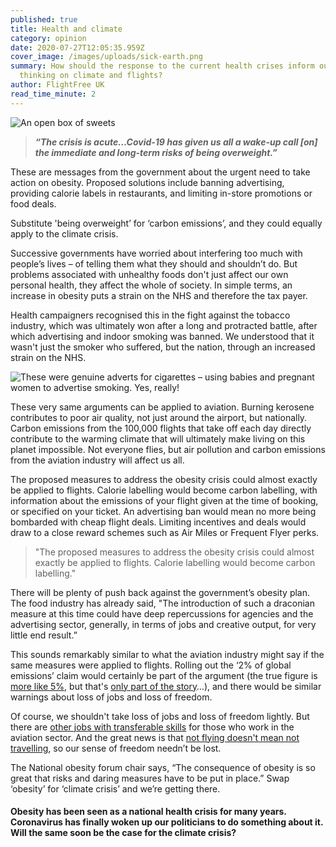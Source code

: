 ```yaml
---
published: true
title: Health and climate
category: opinion
date: 2020-07-27T12:05:35.959Z
cover_image: /images/uploads/sick-earth.png
summary: How should the response to the current health crises inform our
  thinking on climate and flights?
author: FlightFree UK
read_time_minute: 2
---
```

![An open box of sweets](/images/uploads/box-of-sweets.jpg)

> ***“The crisis is acute…Covid-19 has given us all a wake-up call \[on] the immediate and long-term risks of being overweight.”***

These are messages from the government about the urgent need to take action on obesity. Proposed solutions include banning advertising, providing calorie labels in restaurants, and limiting in-store promotions or food deals.

Substitute 'being overweight’ for ‘carbon emissions’, and they could equally apply to the climate crisis.

Successive governments have worried about interfering too much with people’s lives – of telling them what they should and shouldn’t do. But problems associated with unhealthy foods don't just affect our own personal health, they affect the whole of society. In simple terms, an increase in obesity puts a strain on the NHS and therefore the tax payer.

Health campaigners recognised this in the fight against the tobacco industry, which was ultimately won after a long and protracted battle, after which advertising and indoor smoking was banned. We understood that it wasn't just the smoker who suffered, but the nation, through an increased strain on the NHS. 

![These were genuine adverts for cigarettes – using babies and pregnant women to advertise smoking. Yes, really!](/images/uploads/13-smoking-ads.jpg "These were genuine adverts for cigarettes – using babies and pregnant women to advertise smoking. Yes, really!")

These very same arguments can be applied to aviation. Burning kerosene contributes to poor air quality, not just around the airport, but nationally. Carbon emissions from the 100,000 flights that take off each day directly contribute to the warming climate that will ultimately make living on this planet impossible. Not everyone flies, but air pollution and carbon emissions from the aviation industry will affect us all.

The proposed measures to address the obesity crisis could almost exactly be applied to flights. Calorie labelling would become carbon labelling, with information about the emissions of your flight given at the time of booking, or specified on your ticket. An advertising ban would mean no more being bombarded with cheap flight deals. Limiting incentives and deals would draw to a close reward schemes such as Air Miles or Frequent Flyer perks.

> "The proposed measures to address the obesity crisis could almost exactly be applied to flights. Calorie labelling would become carbon labelling."

There will be plenty of push back against the government’s obesity plan. The food industry has already said, "The introduction of such a draconian measure at this time could have deep repercussions for agencies and the advertising sector, generally, in terms of jobs and creative output, for very little end result.”

This sounds remarkably similar to what the aviation industry might say if the same measures were applied to flights. Rolling out the ‘2% of global emissions’ claim would certainly be part of the argument (the true figure is [more like 5%](https://www.transportenvironment.org/what-we-do/flying-and-climate-change), but that's [only part of the story](https://flightfree.co.uk/post/is-the-rising-social-stigma-around-flying-misplaced/)…), and there would be similar warnings about loss of jobs and loss of freedom.

Of course, we shouldn't take loss of jobs and loss of freedom lightly. But there are [other jobs with transferable skills](https://www.techbriefs.com/component/content/article/tb/pub/features/articles/8602) for those who work in the aviation sector. And the great news is that [not flying doesn't mean not travelling](https://flightfree.co.uk/blog/categories/travel/), so our sense of freedom needn’t be lost.

The National obesity forum chair says, “The consequence of obesity is so great that risks and daring measures have to be put in place.” Swap ‘obesity’ for ‘climate crisis’ and we’re getting there.

#### Obesity has been seen as a national health crisis for many years. Coronavirus has finally woken up our politicians to do something about it. Will the same soon be the case for the climate crisis?